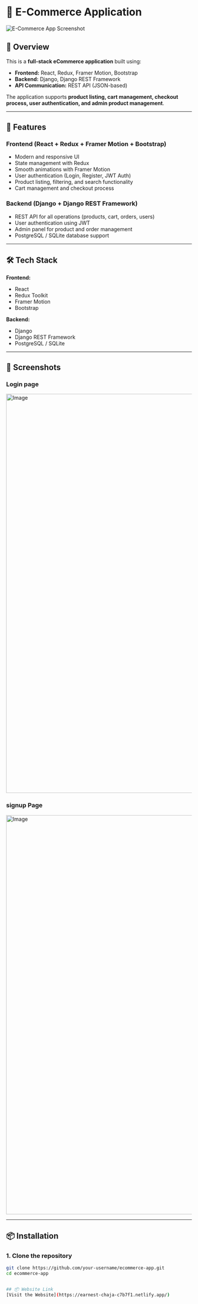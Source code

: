# 🛒 E-Commerce Application  


![E-Commerce App Screenshot](https://github.com/user-attachments/assets/d041e6c0-0459-4b62-99d6-69bd37a7220d)


## 📌 Overview  
This is a **full-stack eCommerce application** built using:  
- **Frontend:** React, Redux, Framer Motion, Bootstrap  
- **Backend:** Django, Django REST Framework  
- **API Communication:** REST API (JSON-based)  

The application supports **product listing, cart management, checkout process, user authentication, and admin product management**.

---

## 🚀 Features  

### **Frontend (React + Redux + Framer Motion + Bootstrap)**  
- Modern and responsive UI  
- State management with Redux  
- Smooth animations with Framer Motion  
- User authentication (Login, Register, JWT Auth)  
- Product listing, filtering, and search functionality  
- Cart management and checkout process  

### **Backend (Django + Django REST Framework)**  
- REST API for all operations (products, cart, orders, users)  
- User authentication using JWT  
- Admin panel for product and order management  
- PostgreSQL / SQLite database support  

---

## 🛠️ Tech Stack  

**Frontend:**  
- React  
- Redux Toolkit  
- Framer Motion  
- Bootstrap  

**Backend:**  
- Django  
- Django REST Framework  
- PostgreSQL / SQLite  

---

## 📸 Screenshots  


### **Login page**
<img width="1920" height="1080" alt="Image" src="https://github.com/user-attachments/assets/bfb0997b-fbf6-47c3-a316-c265ba30612e" />

### **signup Page**
<img width="1920" height="1080" alt="Image" src="https://github.com/user-attachments/assets/41f8521f-f9a1-4545-9340-784a685a6371" />



---

## 📦 Installation  

### **1. Clone the repository**
```bash
git clone https://github.com/your-username/ecommerce-app.git
cd ecommerce-app


## 📦 Website Link  
[Visit the Website](https://earnest-chaja-c7b7f1.netlify.app/)



